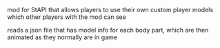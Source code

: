 mod for StAPI that allows players to use their own custom player models which other players with the mod can see

reads a json file that has model info for each body part, which are then animated as they normally are in game
